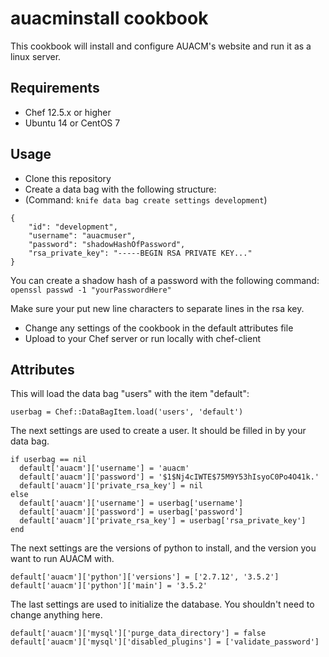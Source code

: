 # auacminstall cookbook

This cookbook will install and configure AUACM's website and run it as a linux server.

## Requirements

* Chef 12.5.x or higher
* Ubuntu 14 or CentOS 7

## Usage

* Clone this repository
* Create a data bag with the following structure:
* (Command: `knife data bag create settings development`)
```
{
    "id": "development",
    "username": "auacmuser",
    "password": "shadowHashOfPassword",
    "rsa_private_key": "-----BEGIN RSA PRIVATE KEY..."
}
```

You can create a shadow hash of a password with the following command:
`openssl passwd -1 "yourPasswordHere"`

Make sure your put new line characters to separate lines in the rsa key.

* Change any settings of the cookbook in the default attributes file
* Upload to your Chef server or run locally with chef-client

## Attributes

This will load the data bag "users" with the item "default":

`userbag = Chef::DataBagItem.load('users', 'default')`

The next settings are used to create a user. It should be filled in by your data bag.
```
if userbag == nil
  default['auacm']['username'] = 'auacm'
  default['auacm']['password'] = '$1$Nj4cIWTE$75M9Y53hIsyoC0Po4O41k.'
  default['auacm']['private_rsa_key'] = nil
else
  default['auacm']['username'] = userbag['username']
  default['auacm']['password'] = userbag['password']
  default['auacm']['private_rsa_key'] = userbag['rsa_private_key']
end
```

The next settings are the versions of python to install, and the version you want to run AUACM with.

```
default['auacm']['python']['versions'] = ['2.7.12', '3.5.2']
default['auacm']['python']['main'] = '3.5.2'
```

The last settings are used to initialize the database. You shouldn't need to change anything here.

```
default['auacm']['mysql']['purge_data_directory'] = false
default['auacm']['mysql']['disabled_plugins'] = ['validate_password']
```